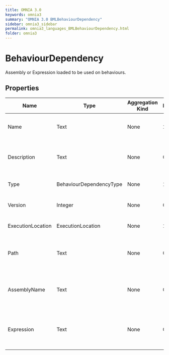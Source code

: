 ```yaml
---
title: OMNIA 3.0
keywords: omnia3
summary: "OMNIA 3.0 BMLBehaviourDependency"
sidebar: omnia3_sidebar
permalink: omnia3_languages_BMLBehaviourDependency.html
folder: omnia3
---
```


# BehaviourDependency
Assembly or Expression loaded to be used on behaviours.
## Properties

| Name | Type | Aggregation Kind | Multiplicity | Description |
| --------- | --------- | --------- | --------- | --------- |
| Name | Text | None | 1..1 | The name of the entity (unique identifier). |
| Description | Text | None | 0..1 | The textual explanation of the entities' purpose. |
| Type | BehaviourDependencyType | None | 1..1 | The dependency type. |
| Version | Integer | None | 0..1 | The version of the dependency. |
| ExecutionLocation | ExecutionLocation | None | 1..1 | The location where is loaded. |
| Path | Text | None | 0..1 | The path from where the dependency is loaded. |
| AssemblyName | Text | None | 0..1 | The assembly name of the dependency (when the Type is 'File') |
| Expression | Text | None | 0..1 | The C# code that will be executed (when the Type is 'Expression'). |


